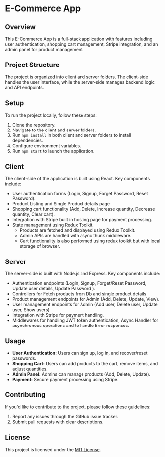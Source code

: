 # E-Commerce App

## Overview

This E-Commerce App is a full-stack application with features including user authentication, shopping cart management, Stripe integration, and an admin panel for product management.

## Project Structure

The project is organized into client and server folders. The client-side handles the user interface, while the server-side manages backend logic and API endpoints.

## Setup

To run the project locally, follow these steps:

1. Clone the repository.
2. Navigate to the client and server folders.
3. Run `npm install` in both client and server folders to install dependencies.
4. Configure environment variables.
5. Run `npm start` to launch the application.

## Client

The client-side of the application is built using React. Key components include:

- User authentication forms (Login, Signup, Forget Password, Reset Password).
- Product Listing and Single Product details page
- Shopping cart functionality (Add, Delete, Increase quantity, Decrease quantity, Clear cart).
- Integration with Stripe built in hosting page for payment processing.
- State management using Redux Toolkit.
  - Products are fetched and displayed using Redux Toolkit.
  - Admin APIs are handled with async thunk middleware.
  - Cart functionality is also performed using redux toolkit but with local storage of browser.

## Server

The server-side is built with Node.js and Express. Key components include:

- Authentication endpoints (Login, Signup, Forget/Reset Password, Update user details, Update Password ).
- Controllers for Fetch products from Db and single product details
- Product management endpoints for Admin (Add, Delete, Update, View).
- User management endpoints for Admin (Add user, Delete user, Update user, Show users)
- Integration with Stripe for payment handling.
- Middlewares for handling JWT token authentication, Async Handler for asynchronous operations and to handle Error responses.

## Usage

- **User Authentication:** Users can sign up, log in, and recover/reset passwords.
- **Shopping Cart:** Users can add products to the cart, remove items, and adjust quantities.
- **Admin Panel:** Admins can manage products (Add, Delete, Update).
- **Payment:** Secure payment processing using Stripe.

## Contributing

If you'd like to contribute to the project, please follow these guidelines:

1. Report any issues through the GitHub issue tracker.
2. Submit pull requests with clear descriptions.

## License

This project is licensed under the [MIT License](LICENSE).
